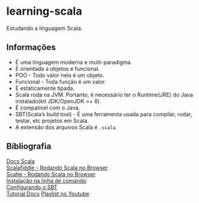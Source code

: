 # learning-scala
Estudando a linguagem Scala.  


## Informações  

* É uma linguagem moderna e multi-paradigma.  
* É orientada a objetos e funcional.  
* POO - Todo valor nela é um objeto.  
* Funcional - Toda função é um valor.  
* É estaticamente tipada.  
* Scala roda na JVM. Portanto, é necessário ter o Runtime(JRE) do Java instalado(kit JDK/OpenJDK >= 8).  
* É compatível com o Java.  
* SBT(Scala’s build tool) - É uma ferramenta usada para compilar, rodar, testar, etc projetos em Scala.  
* A extensão dos arquivos Scala é `.scala`.  


## Bíbliografia  

[Docs Scala](https://docs.scala-lang.org/)  
[Scalafiddle - Rodando Scala no Browser](https://scalafiddle.io/)  
[Scatie - Rodando Scala no Browser](https://scastie.scala-lang.org/)  
[Instalação na linha de comando](https://docs.scala-lang.org/getting-started-sbt-track/getting-started-with-scala-and-sbt-on-the-command-line.html)  
[Configurando o SBT](https://www.scala-sbt.org/1.x/docs/index.html)  
[Tutorial Docs](https://docs.scala-lang.org/tour/tour-of-scala.html)
[Playlist no Youtube](https://www.youtube.com/playlist?list=PLAIXw9RKLY_1bBn_u-i_qjmRpZw2ogeKV)  


